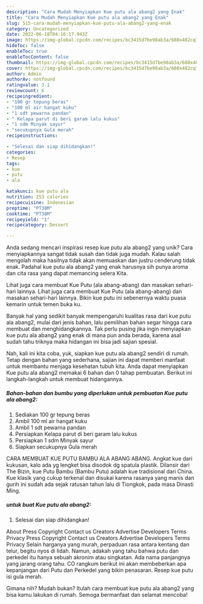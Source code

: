 ```yaml
---
description: "Cara Mudah Menyiapkan Kue putu ala abang2 yang Enak"
title: "Cara Mudah Menyiapkan Kue putu ala abang2 yang Enak"
slug: 515-cara-mudah-menyiapkan-kue-putu-ala-abang2-yang-enak
category: Uncategorized
date: 2022-06-18T04:16:17.943Z
image: https://img-global.cpcdn.com/recipes/bc3415d7be98ab3a/680x482cq70/kue-putu-ala-abang2-foto-resep-utama.jpg
hideToc: false
enableToc: true
enableTocContent: false
thumbnail: https://img-global.cpcdn.com/recipes/bc3415d7be98ab3a/680x482cq70/kue-putu-ala-abang2-foto-resep-utama.jpg
cover: https://img-global.cpcdn.com/recipes/bc3415d7be98ab3a/680x482cq70/kue-putu-ala-abang2-foto-resep-utama.jpg
author: Admin
authorAv: notfound
ratingvalue: 3.1
reviewcount: 6
recipeingredient:
- "100 gr tepung beras"
- "100 ml air hangat kuku"
- "1 sdt pewarna pandan"
- " Kelapa parut di beri garam lalu kukus"
- "1 sdm Minyak sayur"
- "secukupnya Gula merah"
recipeinstructions:

- "Selesai dan siap dihidangkan!"
categories:
- Resep
tags:
- kue
- putu
- ala

katakunci: kue putu ala 
nutrition: 253 calories
recipecuisine: Indonesian
preptime: "PT38M"
cooktime: "PT38M"
recipeyield: "1"
recipecategory: Dessert

---
```





Anda sedang mencari inspirasi resep kue putu ala abang2 yang unik? Cara menyiapkannya sangat tidak susah dan tidak juga mudah. Kalau salah mengolah maka hasilnya tidak akan memuaskan dan justru cenderung tidak enak. Padahal kue putu ala abang2 yang enak harusnya sih punya aroma dan cita rasa yang dapat memancing selera Kita.





Lihat juga cara membuat Kue Putu (ala abang-abang) dan masakan sehari-hari lainnya. Lihat juga cara membuat Kue Putu (ala abang-abang) dan masakan sehari-hari lainnya. Bikin kue putu ini sebenernya waktu puasa kemarin untuk temen buka ku.

Banyak hal yang sedikit banyak mempengaruhi kualitas rasa dari kue putu ala abang2, mulai dari jenis bahan, lalu pemilihan bahan segar hingga cara membuat dan menghidangkannya. Tak perlu pusing jika ingin menyiapkan kue putu ala abang2 yang enak di mana pun anda berada, karena asal sudah tahu triknya maka hidangan ini bisa jadi sajian spesial.






Nah, kali ini kita coba, yuk, siapkan kue putu ala abang2 sendiri di rumah. Tetap dengan bahan yang sederhana, sajian ini dapat memberi manfaat untuk membantu menjaga kesehatan tubuh kita. Anda dapat menyiapkan Kue putu ala abang2 memakai 6 bahan dan 0 tahap pembuatan. Berikut ini langkah-langkah untuk membuat hidangannya.

<!--inarticleads1-->

##### Bahan-bahan dan bumbu yang diperlukan untuk pembuatan Kue putu ala abang2:

1. Sediakan 100 gr tepung beras
1. Ambil 100 ml air hangat kuku
1. Ambil 1 sdt pewarna pandan
1. Persiapkan  Kelapa parut di beri garam lalu kukus
1. Persiapkan 1 sdm Minyak sayur
1. Siapkan secukupnya Gula merah


CARA MEMBUAT KUE PUTU BAMBU ALA ABANG ABANG. Angkat kue dari kukusan, kalo ada yg lengket bisa disodok dg spatula plastik. Dilansir dari The Bizin, kue Putu Bambu (Bambu Putu) adalah kue tradisional dari China. Kue klasik yang cukup terkenal dan disukai karena rasanya yang manis dan gurih ini sudah ada sejak ratusan tahun lalu di Tiongkok, pada masa Dinasti Ming. 

<!--inarticleads2-->

#####  untuk buat Kue putu ala abang2:


1. Selesai dan siap dihidangkan!

About Press Copyright Contact us Creators Advertise Developers Terms Privacy Press Copyright Contact us Creators Advertise Developers Terms Privacy Selain harganya yang murah, perpaduan rasa antara kentang dan telur, begitu nyos di lidah. Namun, adakah yang tahu bahwa putu dan perkedel itu hanya sebuah akronim atau singkatan. Ada nama panjangnya yang jarang orang tahu. CO rangkum berikut ini akan membeberkan apa kepanjangan dari Putu dan Perkedel yang bikin penasaran. Resep kue putu isi gula merah. 

Gimana nih? Mudah bukan? Itulah cara membuat kue putu ala abang2 yang bisa kamu lakukan di rumah. Semoga bermanfaat dan selamat mencoba!
